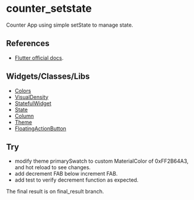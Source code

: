 # counter_setstate

Counter App using simple setState to manage state.

## References

 - [Flutter official docs](https://flutter.dev/docs/get-started/test-drive?tab=androidstudio).

## Widgets/Classes/Libs

 - [Colors](https://api.flutter.dev/flutter/material/Colors-class.html)
 - [VisualDensity](https://api.flutter.dev/flutter/material/VisualDensity-class.html)
 - [StatefulWidget](https://api.flutter.dev/flutter/widgets/StatefulWidget-class.html)
 - [State](https://api.flutter.dev/flutter/widgets/State-class.html)
 - [Column](https://api.flutter.dev/flutter/widgets/Column-class.html)
 - [Theme](https://api.flutter.dev/flutter/material/Theme-class.html)
 - [FloatingActionButton](https://api.flutter.dev/flutter/material/FloatingActionButton-class.html)

## Try

 - modify theme primarySwatch to custom MaterialColor of 0xFF2B64A3, and hot reload to see changes.
 - add decrement FAB below increment FAB.
 - add test to verify decrement function as expected.


 The final result is on final_result branch.